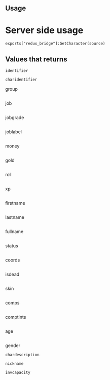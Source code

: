 ## Usage

# Server side usage
````
exports["redux_bridge"]:GetCharacter(source)
````

## Values that returns

```
identifier
```
```
charidentifier
```
group
```
```
job
```
```
jobgrade
```
```
joblabel
```
```
money
```
```
gold
```
```
rol
```
```
xp
```
```
firstname
```
```
lastname
```
```
fullname
```
```
status
```
```
coords
```
```
isdead
```
```
skin
```
```
comps
```
```
comptints
```
```
age
```
```
gender
```
chardescription
```
```
nickname
```
```
invcapacity

```
